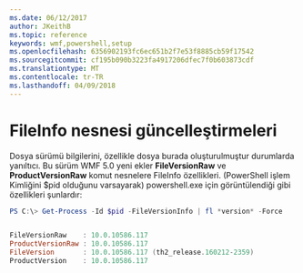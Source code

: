 ```yaml
---
ms.date: 06/12/2017
author: JKeithB
ms.topic: reference
keywords: wmf,powershell,setup
ms.openlocfilehash: 6356902193fc6ec651b2f7e53f8885cb59f17542
ms.sourcegitcommit: cf195b090b3223fa4917206dfec7f0b603873cdf
ms.translationtype: MT
ms.contentlocale: tr-TR
ms.lasthandoff: 04/09/2018
---
```

# <a name="updates-to-fileinfo-object"></a>FileInfo nesnesi güncelleştirmeleri
Dosya sürümü bilgilerini, özellikle dosya burada oluşturulmuştur durumlarda yanıltıcı. Bu sürüm WMF 5.0 yeni ekler **FileVersionRaw** ve **ProductVersionRaw** komut nesnelere FileInfo özellikleri. (PowerShell işlem Kimliğini $pid olduğunu varsayarak) powershell.exe için görüntülendiği gibi özellikleri şunlardır:

```powershell
PS C:\> Get-Process -Id $pid -FileVersionInfo | fl *version* -Force


FileVersionRaw    : 10.0.10586.117
ProductVersionRaw : 10.0.10586.117
FileVersion       : 10.0.10586.117 (th2_release.160212-2359)
ProductVersion    : 10.0.10586.117
